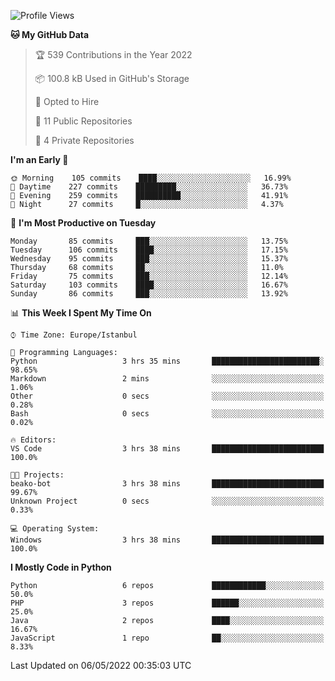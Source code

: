 <!--START_SECTION:waka-->
![Profile Views](http://img.shields.io/badge/Profile%20Views-0-blue)

**🐱 My GitHub Data** 

> 🏆 539 Contributions in the Year 2022
 > 
> 📦 100.8 kB Used in GitHub's Storage 
 > 
> 💼 Opted to Hire
 > 
> 📜 11 Public Repositories 
 > 
> 🔑 4 Private Repositories  
 > 
**I'm an Early 🐤** 

```text
🌞 Morning    105 commits    ████░░░░░░░░░░░░░░░░░░░░░   16.99% 
🌆 Daytime    227 commits    █████████░░░░░░░░░░░░░░░░   36.73% 
🌃 Evening    259 commits    ██████████░░░░░░░░░░░░░░░   41.91% 
🌙 Night      27 commits     █░░░░░░░░░░░░░░░░░░░░░░░░   4.37%

```
📅 **I'm Most Productive on Tuesday** 

```text
Monday       85 commits     ███░░░░░░░░░░░░░░░░░░░░░░   13.75% 
Tuesday      106 commits    ████░░░░░░░░░░░░░░░░░░░░░   17.15% 
Wednesday    95 commits     ███░░░░░░░░░░░░░░░░░░░░░░   15.37% 
Thursday     68 commits     ██░░░░░░░░░░░░░░░░░░░░░░░   11.0% 
Friday       75 commits     ███░░░░░░░░░░░░░░░░░░░░░░   12.14% 
Saturday     103 commits    ████░░░░░░░░░░░░░░░░░░░░░   16.67% 
Sunday       86 commits     ███░░░░░░░░░░░░░░░░░░░░░░   13.92%

```


📊 **This Week I Spent My Time On** 

```text
⌚︎ Time Zone: Europe/Istanbul

💬 Programming Languages: 
Python                   3 hrs 35 mins       ████████████████████████░   98.65% 
Markdown                 2 mins              ░░░░░░░░░░░░░░░░░░░░░░░░░   1.06% 
Other                    0 secs              ░░░░░░░░░░░░░░░░░░░░░░░░░   0.28% 
Bash                     0 secs              ░░░░░░░░░░░░░░░░░░░░░░░░░   0.02%

🔥 Editors: 
VS Code                  3 hrs 38 mins       █████████████████████████   100.0%

🐱‍💻 Projects: 
beako-bot                3 hrs 38 mins       █████████████████████████   99.67% 
Unknown Project          0 secs              ░░░░░░░░░░░░░░░░░░░░░░░░░   0.33%

💻 Operating System: 
Windows                  3 hrs 38 mins       █████████████████████████   100.0%

```

**I Mostly Code in Python** 

```text
Python                   6 repos             ████████████░░░░░░░░░░░░░   50.0% 
PHP                      3 repos             ██████░░░░░░░░░░░░░░░░░░░   25.0% 
Java                     2 repos             ████░░░░░░░░░░░░░░░░░░░░░   16.67% 
JavaScript               1 repo              ██░░░░░░░░░░░░░░░░░░░░░░░   8.33%

```



 Last Updated on 06/05/2022 00:35:03 UTC
<!--END_SECTION:waka-->

<!--
**3nws/3nws** is a ✨ _special_ ✨ repository because its `README.md` (this file) appears on your GitHub profile.

Here are some ideas to get you started:

- 🔭 I’m currently working on ...
- 🌱 I’m currently learning ...
- 👯 I’m looking to collaborate on ...
- 🤔 I’m looking for help with ...
- 💬 Ask me about ...
- 📫 How to reach me: ...
- 😄 Pronouns: ...
- ⚡ Fun fact: ...
-->
